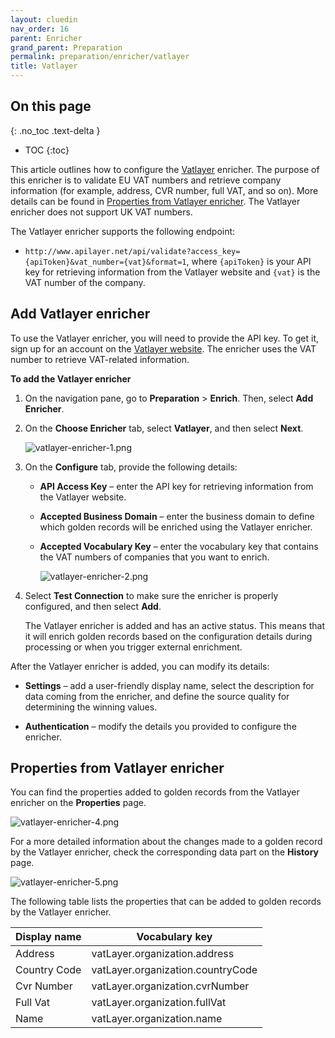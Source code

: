 ```yaml
---
layout: cluedin
nav_order: 16
parent: Enricher
grand_parent: Preparation
permalink: preparation/enricher/vatlayer
title: Vatlayer
---
```

## On this page
{: .no_toc .text-delta }
- TOC
{:toc}

This article outlines how to configure the [Vatlayer](https://vatlayer.com/) enricher. The purpose of this enricher is to validate EU VAT numbers and retrieve company information (for example, address, CVR number, full VAT, and so on). More details can be found in [Properties from Vatlayer enricher](#properties-from-vatlayer-enricher). The Vatlayer enricher does not support UK VAT numbers.

The Vatlayer enricher supports the following endpoint:

- `http://www.apilayer.net/api/validate?access_key={apiToken}&vat_number={vat}&format=1`, where `{apiToken}` is your API key for retrieving information from the Vatlayer website and `{vat}` is the VAT number of the company.

## Add Vatlayer enricher

To use the Vatlayer enricher, you will need to provide the API key. To get it, sign up for an account on the [Vatlayer website](https://vatlayer.com/). The enricher uses the VAT number to retrieve VAT-related information.

**To add the Vatlayer enricher**

1. On the navigation pane, go to **Preparation** > **Enrich**. Then, select **Add Enricher**.

1. On the **Choose Enricher** tab, select **Vatlayer**, and then select **Next**.

    ![vatlayer-enricher-1.png](../../assets/images/preparation/enricher/vatlayer-enricher-1.png)

1. On the **Configure** tab, provide the following details:

    - **API Access Key** – enter the API key for retrieving information from the Vatlayer website.

    - **Accepted Business Domain** – enter the business domain to define which golden records will be enriched using the Vatlayer enricher.

    - **Accepted Vocabulary Key** – enter the vocabulary key that contains the VAT numbers of companies that you want to enrich.

        ![vatlayer-enricher-2.png](../../assets/images/preparation/enricher/vatlayer-enricher-2.png)

1. Select **Test Connection** to make sure the enricher is properly configured, and then select **Add**.

    The Vatlayer enricher is added and has an active status. This means that it will enrich golden records based on the configuration details during processing or when you trigger external enrichment.

After the Vatlayer enricher is added, you can modify its details:

- **Settings** – add a user-friendly display name, select the description for data coming from the enricher, and define the source quality for determining the winning values.

- **Authentication** – modify the details you provided to configure the enricher.

## Properties from Vatlayer enricher

You can find the properties added to golden records from the Vatlayer enricher on the **Properties** page.

![vatlayer-enricher-4.png](../../assets/images/preparation/enricher/vatlayer-enricher-4.png)

For a more detailed information about the changes made to a golden record by the Vatlayer enricher, check the corresponding data part on the **History** page.

![vatlayer-enricher-5.png](../../assets/images/preparation/enricher/vatlayer-enricher-5.png)

The following table lists the properties that can be added to golden records by the Vatlayer enricher.

| Display name | Vocabulary key |
|--|--|
| Address | vatLayer.organization.address |
| Country Code | vatLayer.organization.countryCode |
| Cvr Number | vatLayer.organization.cvrNumber |
| Full Vat | vatLayer.organization.fullVat |
| Name | vatLayer.organization.name |